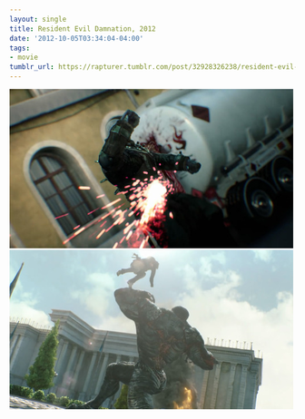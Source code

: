 ```yaml
---
layout: single
title: Resident Evil Damnation, 2012
date: '2012-10-05T03:34:04-04:00'
tags:
- movie
tumblr_url: https://rapturer.tumblr.com/post/32928326238/resident-evil-damnation-2012
---
```

![](/assets/img/tumblr_mbequvaa8v1r0cnr9.jpg) ![](/assets/img/tumblr_mberjgqjo71r0cnr9.jpg)

